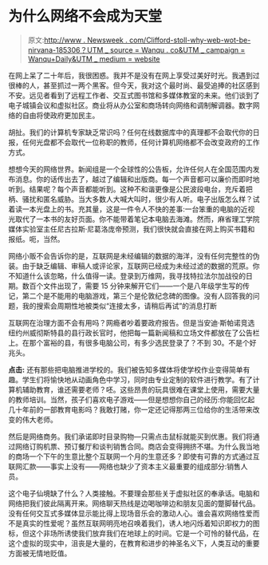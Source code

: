 # 为什么网络不会成为天堂

> 原文:[http://www . Newsweek . com/Clifford-stoll-why-web-wot-be-nirvana-185306？UTM _ source = Wanqu . co&UTM _ campaign = Wanqu+Daily&UTM _ medium = website](http://www.newsweek.com/clifford-stoll-why-web-wont-be-nirvana-185306?utm_source=wanqu.co&utm_campaign=Wanqu+Daily&utm_medium=website)

在网上呆了二十年后，我很困惑。我并不是没有在网上享受过美好时光。我遇到过很棒的人，甚至抓过一两个黑客。但今天，我对这个最时尚、最受追捧的社区感到不安。远见者看到了远程工作者、交互式图书馆和多媒体教室的未来。他们谈到了电子城镇会议和虚拟社区。商业将从办公室和商场转向网络和调制解调器。数字网络的自由将使政府更加民主。

胡扯。我们的计算机专家缺乏常识吗？任何在线数据库中的真理都不会取代你的日报，任何光盘都不会取代一位称职的教师，任何计算机网络都不会改变政府的工作方式。

想想今天的网络世界。新闻组是一个全球性的公告板，允许任何人在全国范围内发布消息。你的话传出去了，越过了编辑和出版商。每一个声音都可以廉价而即时地听到。结果呢？每个声音都能听到。这种不和谐更像是公民波段电台，充斥着把柄、骚扰和匿名威胁。当大多数人大喊大叫时，很少有人听。电子出版怎么样？试着读一本光盘上的书。充其量，这是一件令人不快的差事:一台笨重的电脑的近视光取代了一本书的友好页面。你不能带着笔记本电脑去海滩。然而，麻省理工学院媒体实验室主任尼古拉斯·尼葛洛庞帝预测，我们很快就会直接在网上购买书籍和报纸。呃，当然。

网络小贩不会告诉你的是，互联网是未经编辑的数据的海洋，没有任何完整性的伪装。由于缺乏编辑、审稿人或评论家，互联网已经成为未经过滤的数据的荒原。你不知道什么该忽略，什么值得一读。登录到万维网，我寻找特拉法尔加战役的日期。数百个文件出现了，需要 15 分钟来解开它们——一个是八年级学生写的传记，第二个是不能用的电脑游戏，第三个是伦敦纪念碑的图像。没有人回答我的问题，我的搜索会周期性地被类似“连接太多，请稍后再试”的消息打断

互联网在治理方面不会有用吗？网瘾者吵着要政府报告。但是当安迪·斯帕诺竞选纽约州威彻斯特县的县行政长官时，他把每一篇新闻稿和立场文件都放在了公告栏上。在那个富裕的县，有很多电脑公司，有多少选民登录了？不到 30。不是个好兆头。

**点击:**
还有那些把电脑推进学校的。我们被告知多媒体将使学校作业变得简单有趣。学生们将愉快地从动画角色中学习，同时由专业定制的软件进行教学。有了计算机辅助教育，谁还需要老师？呸。这些昂贵的玩具很难在课堂上使用，需要大量的教师培训。当然，孩子们喜欢电子游戏——但是想想你自己的经历:你能回忆起几十年前的一部教育电影吗？我敢打赌，你一定还记得那两三位给你的生活带来改变的伟大老师。

然后是网络商务。我们承诺即时目录购物—只需点击鼠标就能买到优惠。我们将通过网络订购机票、预订餐厅和谈判销售合同。商店会变得拥挤不堪。为什么我当地的商场一个下午的生意比整个互联网一个月的生意还多？即使有可靠的方式通过互联网汇款——事实上没有——网络也缺少了资本主义最重要的组成部分:销售人员。

这个电子仙境缺了什么？人类接触。不要理会那些关于虚拟社区的奉承话。电脑和网络把我们彼此隔离开来。网络聊天热线是边喝咖啡边和朋友见面的蹩脚替代品。没有任何交互式多媒体显示能比得上现场音乐会的激动人心。谁会喜欢网络性爱而不是真实的性爱呢？虽然互联网明亮地召唤着我们，诱人地闪烁着知识即权力的图标，但这个非场所诱使我们放弃我们在地球上的时间。它是一个可怜的替代品，在这个虚拟的现实中，沮丧是大量的，在教育和进步的神圣名义下，人类互动的重要方面被无情地贬值。